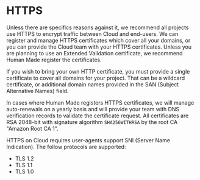 # HTTPS

Unless there are specifics reasons against it, we recommend all projects use HTTPS to encrypt traffic between Cloud and end-users. We can register and manage HTTPS certificates which cover all your domains, or you can provide the Cloud team with your HTTPS certificates. Unless you are planning to use an Extended Validation certificate, we recommend Human Made register the certificates.

If you wish to bring your own HTTP certificate, you must provide a single certificate to cover all domains for your project. That can be a wildcard certificate, or additional domain names provided in the SAN (Subject Alternative Names) field.

In cases where Human Made registers HTTPS certificates, we will manage auto-renewals on a yearly basis and will provide your team with DNS verification records to validate the certificate request. All certificates are RSA 2048-bit with signature algorithm `SHA256WITHRSA` by the root CA "Amazon Root CA 1".

HTTPS on Cloud requires user-agents support SNI (Server Name Indication). The follow protocols are supported:

- TLS 1.2
- TLS 1.1
- TLS 1.0
